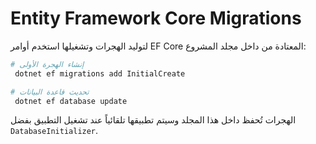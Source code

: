 # Entity Framework Core Migrations

لتوليد الهجرات وتشغيلها استخدم أوامر EF Core المعتادة من داخل مجلد المشروع:

```bash
# إنشاء الهجرة الأولى
 dotnet ef migrations add InitialCreate

# تحديث قاعدة البيانات
 dotnet ef database update
```

الهجرات تُحفظ داخل هذا المجلد وسيتم تطبيقها تلقائياً عند تشغيل التطبيق بفضل `DatabaseInitializer`.
